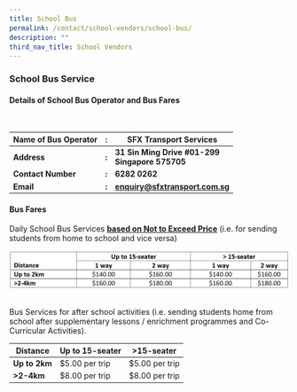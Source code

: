 ```yaml
---
title: School Bus
permalink: /contact/school-vendors/school-bus/
description: ""
third_nav_title: School Vendors
---
```

### **School Bus Service**
#### **Details of School Bus Operator and Bus Fares**

<br>


| Name of Bus Operator | : | SFX Transport Services |
| -------- | -------- | -------- |
| **Address**     | **:**     | **31 Sin Ming Drive #01-299<br> Singapore 575705**     |
| **Contact Number** | **:** | **6282 0262** |
| **Email** | **:**  | **enquiry@sfxtransport.com.sg** |


#### **Bus Fares**

Daily School Bus Services **<u>based on Not to Exceed Price</u>** (i.e. for sending students from home to 
school and vice versa)
<br>

![](/images/School%20Vendors/annotation%202023-07-25%20110410.jfif)

<br>
Bus Services for after school activities (i.e. sending students home from school after supplementary lessons / enrichment programmes and Co-Curricular Activities). 

| Distance | Up to 15-seater | &gt;15-seater |
| -------- | -------- | -------- |
| **Up to 2km**     | $5.00 per trip     | $5.00 per trip    |
| **&gt;2-4km**     | $8.00 per trip    | $8.00 per trip   |